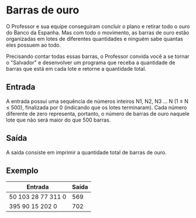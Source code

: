 # Barras de ouro

O Professor e sua equipe conseguiram concluir o plano e retirar todo o ouro do Banco da Espanha. Mas com todo o movimento, as barras de ouro estão organizadas em lotes de diferentes quantidades e ninguém sabe quantas eles possuem ao todo.

Precisando contar todas essas barras, o Professor convida você a se tornar o "Salvador" e desenvolver um programa que receba a quantidade de barras que está em cada lote e retorne a quantidade total.

## Entrada

A entrada possui uma sequência de números inteiros N1, N2, N3 ... N (1 ≤ N ≤ 500), finalizada por 0 (indicando que os lotes terminaram). Cada número diferente de zero representa, portanto, o número de barras de ouro naquele lote que não será maior do que 500 barras.

## Saída

A saída consiste em imprimir a quantidade total de barras de ouro.

## Exemplo

| Entrada            | Saída |
| ------------------ | ----- |
| 50 103 28 77 311 0 | 569   |
| 395 90 15 202 0    | 702   |
